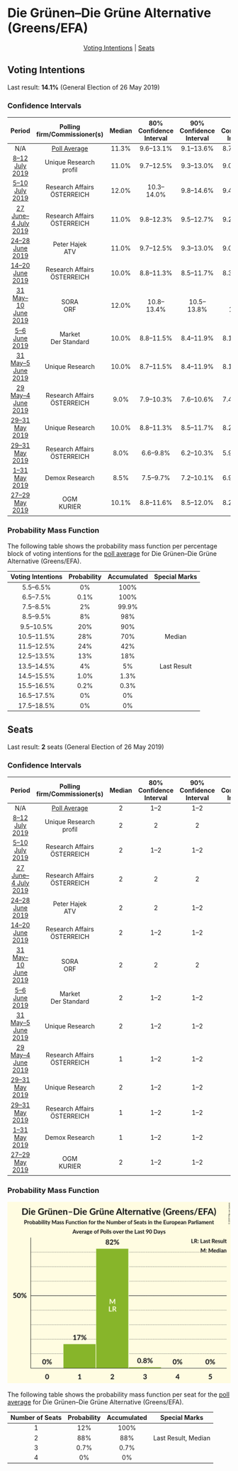 # Die Grünen–Die Grüne Alternative (Greens/EFA)

<p align="center"><a href="#voting-intentions">Voting Intentions</a> | <a href="#seats">Seats</a></p>

## Voting Intentions

Last result: **14.1%** (General Election of 26 May 2019)

### Confidence Intervals

| Period     | Polling firm/Commissioner(s) | Median | 80% Confidence Interval | 90% Confidence Interval | 95% Confidence Interval | 99% Confidence Interval |
|:----------:|:----------------:|:-----------:|:-----------------------:|:-----------------------:|:-----------------------:|:-----------------------:|
| N/A | [Poll Average](average.html) | 11.3% | 9.6–13.1% | 9.1–13.6% | 8.7–14.1% | 8.1–15.2% |
| [8–12 July 2019](2019-07-12-UniqueResearch.html) | Unique Research <br> profil | 11.0% | 9.7–12.5% | 9.3–13.0% | 9.0–13.4% | 8.4–14.1% |
| [5–10 July 2019](2019-07-10-ResearchAffairs.html) | Research Affairs <br> ÖSTERREICH | 12.0% | 10.3–14.0% | 9.8–14.6% | 9.4–15.1% | 8.7–16.2% |
| [27 June–4 July 2019](2019-07-04-ResearchAffairs.html) | Research Affairs <br> ÖSTERREICH | 11.0% | 9.8–12.3% | 9.5–12.7% | 9.2–13.1% | 8.6–13.7% |
| [24–28 June 2019](2019-06-28-PeterHajek.html) | Peter Hajek <br> ATV | 11.0% | 9.7–12.5% | 9.3–13.0% | 9.0–13.4% | 8.4–14.1% |
| [14–20 June 2019](2019-06-20-ResearchAffairs.html) | Research Affairs <br> ÖSTERREICH | 10.0% | 8.8–11.3% | 8.5–11.7% | 8.3–12.0% | 7.8–12.7% |
| [31 May–10 June 2019](2019-06-10-SORA.html) | SORA <br> ORF | 12.0% | 10.8–13.4% | 10.5–13.8% | 10.2–14.1% | 9.7–14.8% |
| [5–6 June 2019](2019-06-06-Market.html) | Market <br> Der Standard | 10.0% | 8.8–11.5% | 8.4–11.9% | 8.1–12.3% | 7.6–13.0% |
| [31 May–5 June 2019](2019-06-05-UniqueResearch.html) | Unique Research | 10.0% | 8.7–11.5% | 8.4–11.9% | 8.1–12.3% | 7.5–13.0% |
| [29 May–4 June 2019](2019-06-04-ResearchAffairs.html) | Research Affairs <br> ÖSTERREICH | 9.0% | 7.9–10.3% | 7.6–10.6% | 7.4–10.9% | 6.9–11.6% |
| [29–31 May 2019](2019-05-31-UniqueResearch.html) | Unique Research | 10.0% | 8.8–11.3% | 8.5–11.7% | 8.2–12.0% | 7.7–12.7% |
| [29–31 May 2019](2019-05-31-ResearchAffairs.html) | Research Affairs <br> ÖSTERREICH | 8.0% | 6.6–9.8% | 6.2–10.3% | 5.9–10.7% | 5.3–11.6% |
| [1–31 May 2019](2019-05-31-DemoxResearch.html) | Demox Research | 8.5% | 7.5–9.7% | 7.2–10.1% | 6.9–10.4% | 6.4–11.0% |
| [27–29 May 2019](2019-05-29-OGM.html) | OGM <br> KURIER | 10.1% | 8.8–11.6% | 8.5–12.0% | 8.2–12.3% | 7.6–13.1% |

### Probability Mass Function

The following table shows the probability mass function per percentage block of voting intentions for the [poll average](average.html) for Die Grünen–Die Grüne Alternative (Greens/EFA).

| Voting Intentions | Probability | Accumulated | Special Marks |
|:-----------------:|:-----------:|:-----------:|:-------------:|
| 5.5–6.5% | 0% | 100% |  |
| 6.5–7.5% | 0.1% | 100% |  |
| 7.5–8.5% | 2% | 99.9% |  |
| 8.5–9.5% | 8% | 98% |  |
| 9.5–10.5% | 20% | 90% |  |
| 10.5–11.5% | 28% | 70% | Median |
| 11.5–12.5% | 24% | 42% |  |
| 12.5–13.5% | 13% | 18% |  |
| 13.5–14.5% | 4% | 5% | Last Result |
| 14.5–15.5% | 1.0% | 1.3% |  |
| 15.5–16.5% | 0.2% | 0.3% |  |
| 16.5–17.5% | 0% | 0% |  |
| 17.5–18.5% | 0% | 0% |  |


## Seats

Last result: **2** seats (General Election of 26 May 2019)

### Confidence Intervals

| Period     | Polling firm/Commissioner(s) | Median | 80% Confidence Interval | 90% Confidence Interval | 95% Confidence Interval | 99% Confidence Interval |
|:----------:|:----------------:|:------:|:-----------------------:|:-----------------------:|:-----------------------:|:-----------------------:|
| N/A | [Poll Average](average.html) | 2 | 1–2 | 1–2 | 1–2 | 1–3 |
| [8–12 July 2019](2019-07-12-UniqueResearch.html) | Unique Research <br> profil | 2 | 2 | 2 | 2 | 1–2 |
| [5–10 July 2019](2019-07-10-ResearchAffairs.html) | Research Affairs <br> ÖSTERREICH | 2 | 1–2 | 1–2 | 1–2 | 1–2 |
| [27 June–4 July 2019](2019-07-04-ResearchAffairs.html) | Research Affairs <br> ÖSTERREICH | 2 | 2 | 2 | 1–2 | 1–2 |
| [24–28 June 2019](2019-06-28-PeterHajek.html) | Peter Hajek <br> ATV | 2 | 2 | 1–2 | 1–2 | 1–2 |
| [14–20 June 2019](2019-06-20-ResearchAffairs.html) | Research Affairs <br> ÖSTERREICH | 2 | 1–2 | 1–2 | 1–2 | 1–2 |
| [31 May–10 June 2019](2019-06-10-SORA.html) | SORA <br> ORF | 2 | 2 | 2 | 2–3 | 2–3 |
| [5–6 June 2019](2019-06-06-Market.html) | Market <br> Der Standard | 2 | 1–2 | 1–2 | 1–2 | 1–2 |
| [31 May–5 June 2019](2019-06-05-UniqueResearch.html) | Unique Research | 2 | 1–2 | 1–2 | 1–2 | 1–2 |
| [29 May–4 June 2019](2019-06-04-ResearchAffairs.html) | Research Affairs <br> ÖSTERREICH | 1 | 1–2 | 1–2 | 1–2 | 1–2 |
| [29–31 May 2019](2019-05-31-UniqueResearch.html) | Unique Research | 2 | 1–2 | 1–2 | 1–2 | 1–2 |
| [29–31 May 2019](2019-05-31-ResearchAffairs.html) | Research Affairs <br> ÖSTERREICH | 1 | 1–2 | 1–2 | 1–2 | 1–2 |
| [1–31 May 2019](2019-05-31-DemoxResearch.html) | Demox Research | 1 | 1–2 | 1–2 | 1–2 | 1–2 |
| [27–29 May 2019](2019-05-29-OGM.html) | OGM <br> KURIER | 2 | 1–2 | 1–2 | 1–2 | 1–2 |

### Probability Mass Function

![Graph with seats probability mass function not yet produced](average-seats-pmf-diegrünen–diegrünealternativegreensefa.png "Seats Probability Mass Function")

The following table shows the probability mass function per seat for the [poll average](average.html) for Die Grünen–Die Grüne Alternative (Greens/EFA).

| Number of Seats | Probability | Accumulated | Special Marks |
|:---------------:|:-----------:|:-----------:|:-------------:|
| 1 | 12% | 100% |  |
| 2 | 88% | 88% | Last Result, Median |
| 3 | 0.7% | 0.7% |  |
| 4 | 0% | 0% |  |


